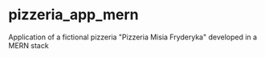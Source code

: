 # pizzeria_app_mern
Application of a fictional pizzeria "Pizzeria Misia Fryderyka" developed in a MERN stack

